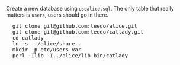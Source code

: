 Create a new database using `usealice.sql`. The only table
that really matters is `users`, users should go in there.

<pre>
  git clone git@github.com:leedo/alice.git
  git clone git@github.com:leedo/catlady.git
  cd catlady
  ln -s ../alice/share .
  mkdir -p etc/users var
  perl -Ilib -I../alice/lib bin/catlady
</pre>
